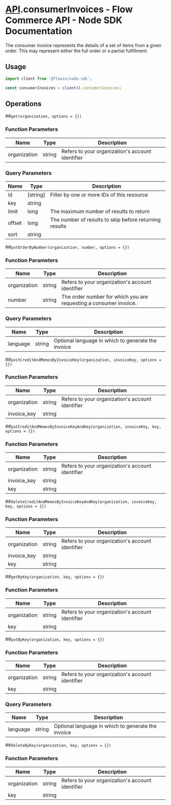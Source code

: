 # [API](README.md).consumerInvoices - Flow Commerce API - Node SDK Documentation

The consumer invoice represents the details of a set of items from a given order. This may represent either the full order or a partial fulfillment.

## Usage

```JavaScript
import client from '@flowio/node-sdk';

const consumerInvoices = client().consumerInvoices;
```

## Operations

##`get(organization, options = {})`

### Function Parameters

| Name  | Type | Description |
| ---- | ---- | ---- |
| organization | string | Refers to your organization&#x27;s account identifier |

### Query Parameters

| Name  | Type | Description |
| ---- | ---- | ---- |
| id | [string] | Filter by one or more IDs of this resource |
| key | string |  |
| limit | long | The maximum number of results to return |
| offset | long | The number of results to skip before returning results |
| sort | string |  |

##`putOrderByNumber(organization, number, options = {})`

### Function Parameters

| Name  | Type | Description |
| ---- | ---- | ---- |
| organization | string | Refers to your organization&#x27;s account identifier |
| number | string | The order number for which you are requesting a consumer invoice. |

### Query Parameters

| Name  | Type | Description |
| ---- | ---- | ---- |
| language | string | Optional language in which to generate the invoice |

##`postCreditAndMemosByInvoiceKey(organization, invoiceKey, options = {})`

### Function Parameters

| Name  | Type | Description |
| ---- | ---- | ---- |
| organization | string | Refers to your organization&#x27;s account identifier |
| invoice_key | string |  |


##`putCreditAndMemosByInvoiceKeyAndKey(organization, invoiceKey, key, options = {})`

### Function Parameters

| Name  | Type | Description |
| ---- | ---- | ---- |
| organization | string | Refers to your organization&#x27;s account identifier |
| invoice_key | string |  |
| key | string |  |


##`deleteCreditAndMemosByInvoiceKeyAndKey(organization, invoiceKey, key, options = {})`

### Function Parameters

| Name  | Type | Description |
| ---- | ---- | ---- |
| organization | string | Refers to your organization&#x27;s account identifier |
| invoice_key | string |  |
| key | string |  |


##`getByKey(organization, key, options = {})`

### Function Parameters

| Name  | Type | Description |
| ---- | ---- | ---- |
| organization | string | Refers to your organization&#x27;s account identifier |
| key | string |  |


##`putByKey(organization, key, options = {})`

### Function Parameters

| Name  | Type | Description |
| ---- | ---- | ---- |
| organization | string | Refers to your organization&#x27;s account identifier |
| key | string |  |

### Query Parameters

| Name  | Type | Description |
| ---- | ---- | ---- |
| language | string | Optional language in which to generate the invoice |

##`deleteByKey(organization, key, options = {})`

### Function Parameters

| Name  | Type | Description |
| ---- | ---- | ---- |
| organization | string | Refers to your organization&#x27;s account identifier |
| key | string |  |



